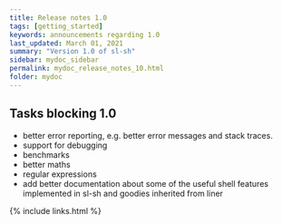 ```yaml
---
title: Release notes 1.0
tags: [getting_started]
keywords: announcements regarding 1.0
last_updated: March 01, 2021
summary: "Version 1.0 of sl-sh"
sidebar: mydoc_sidebar
permalink: mydoc_release_notes_10.html
folder: mydoc
---
```


## Tasks blocking 1.0
-  better error reporting, e.g. better error messages and stack traces.
-  support for debugging
-  benchmarks
-  better maths
-  regular expressions
-  add better documentation about some of the useful shell features implemented in sl-sh and goodies inherited from liner

{% include links.html %}
